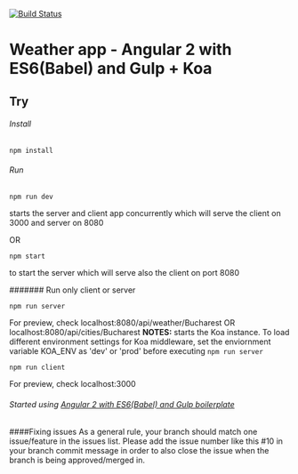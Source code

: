 [![Build Status](https://travis-ci.org/adrianburcin/angular2-es6-weather-app.svg?branch=master)](https://travis-ci.org/adrianburcin/angular2-es6-weather-app)
# Weather app - Angular 2 with ES6(Babel) and Gulp + Koa
## Try

###### Install
```
npm install
```

###### Run
```
npm run dev
```
starts the server and client app concurrently which will serve the client on 3000 and server on 8080

OR

```
npm start
```
to start the server which will serve also the client on port 8080


####### Run only client or server
```
npm run server
```
For preview, check localhost:8080/api/weather/Bucharest OR localhost:8080/api/cities/Bucharest
**NOTES:** starts the Koa instance. To load different environment settings for Koa middleware, set the enviornment variable KOA_ENV as 'dev' or 'prod' before executing `npm run server`

```
npm run client
```
For preview, check localhost:3000

###### Started using [Angular 2 with ES6(Babel) and Gulp boilerplate](https://github.com/adrianburcin/angular2-es6-babel-boilerplate)

####Fixing issues
As a general rule, your branch should match one issue/feature in the issues list. Please add the issue number like this #10 in your branch commit message in order to also close the issue when the branch is being approved/merged in.
